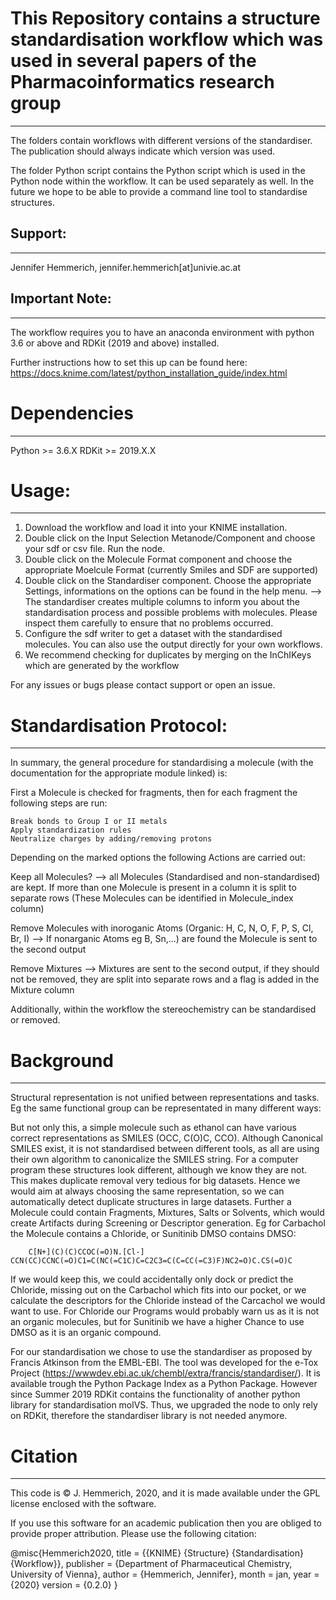 # This Repository contains a structure standardisation workflow which was used in several papers of the Pharmacoinformatics research group
---------------------------------------------------------------------------------------------------------------------------------------------

The folders contain workflows with different versions of the standardiser. The publication should always indicate which version was used. 

The folder Python script contains the Python script which is used in the Python node within the workflow. It can be used separately as well. In the future we hope to be able to provide a command line tool to standardise structures.

## Support:
---------------
Jennifer Hemmerich, jennifer.hemmerich[at]univie.ac.at

## Important Note:
----------------------

The workflow requires you to have an anaconda environment with python 3.6 or above and RDKit (2019 and above) installed. 

Further instructions how to set this up can be found here:
https://docs.knime.com/latest/python_installation_guide/index.html



# Dependencies
--------------
Python >= 3.6.X
RDKit >= 2019.X.X

# Usage:
------------------- 

1. Download the workflow and load it into your KNIME installation. 
2. Double click on the Input Selection Metanode/Component and choose your sdf or csv file. Run the node.
3. Double click on the Molecule Format component and choose the appropriate Moelcule Format (currently Smiles and SDF are supported)
4. Double click on the Standardiser component. Choose the appropriate Settings, informations on the options can be found in the help menu.
    --> The standardiser creates multiple columns to inform you about the standardisation process and possible problems with molecules. Please inspect them carefully to ensure that no problems occurred.
5. Configure the sdf writer to get a dataset with the standardised molecules. You can also use the output directly for your own workflows. 
6. We recommend checking for duplicates by merging on the InChIKeys which are generated by the workflow

For any issues or bugs please contact support or open an issue.

# Standardisation Protocol:
-------------------

In summary, the general procedure for standardising a molecule (with the documentation for the appropriate module linked) is:

First a Molecule is checked for fragments, then for each fragment the following steps are run:

    Break bonds to Group I or II metals
    Apply standardization rules
    Neutralize charges by adding/removing protons

Depending on the marked options the following Actions are carried out:

Keep all Molecules? --> all Molecules (Standardised and non-standardised) are kept. If more than one Molecule is present in a column it is split to separate rows (These Molecules can be identified in Molecule_index column) 

Remove Molecules with inoroganic Atoms (Organic: H, C, N, O, F, P, S, Cl, Br, I) --> If nonarganic Atoms eg B, Sn,...) are found the Molecule is sent to the second output

Remove Mixtures --> Mixtures are sent to the second output, if they should not be removed, they are split into separate rows and a flag is added in the Mixture column

Additionally, within the workflow the stereochemistry can be standardised or removed.



# Background
----------------

Structural representation is not unified between representations and tasks. Eg the same functional group can be representated in many different ways:

But not only this, a simple molecule such as ethanol can have various correct representations as SMILES (OCC, C(O)C, CCO). Although Canonical SMILES exist, it is not standardised between different tools, as all are using their own algorithm to canonicalize the SMILES string. For a computer program these structures look different, although we know they are not. This makes duplicate removal very tedious for big datasets. Hence we would aim at always choosing the same representation, so we can automatically detect duplicate structures in large datasets. Further a Molecule could contain Fragments, Mixtures, Salts or Solvents, which would create Artifacts during Screening or Descriptor generation. Eg for Carbachol the Molecule contains a Chloride, or Sunitinib DMSO contains DMSO:

        C[N+](C)(C)CCOC(=O)N.[Cl-]                             CCN(CC)CCNC(=O)C1=C(NC(=C1C)C=C2C3=C(C=CC(=C3)F)NC2=O)C.CS(=O)C


If we would keep this, we could accidentally only dock or predict the Chloride, missing out on the Carbachol which fits into our pocket, or we calculate the descriptors for the Chloride instead of the Carcachol we would want to use. For Chloride our Programs would probably warn us as it is not an organic molecules, but for Sunitinib we have a higher Chance to use DMSO as it is an organic compound.

For our standardisation we chose to use the standardiser as proposed by Francis Atkinson from the EMBL-EBI. The tool was developed for the e-Tox Project (https://wwwdev.ebi.ac.uk/chembl/extra/francis/standardiser/). It is available trough the Python Package Index as a Python Package. However since Summer 2019 RDKit contains the functionality of another python library for standardisation molVS. Thus, we upgraded the node to only rely on RDKit, therefore the standardiser library is not needed anymore.

# Citation
----------------------------

This code is © J. Hemmerich, 2020, and it is made available under the GPL license enclosed with the software.

If you use this software for an academic publication then you are obliged to provide proper attribution. Please use the following citation:

@misc{Hemmerich2020,
	title = {{KNIME} {Structure} {Standardisation} {Workflow}},
	publisher = {Department of Pharmaceutical Chemistry, University of Vienna},
	author = {Hemmerich, Jennifer},
	month = jan,
	year = {2020}
	version = {0.2.0}
}






